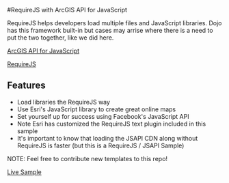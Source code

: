 #RequireJS with ArcGIS API for JavaScript

RequireJS helps developers load multiple files and JavaScript libraries.  Dojo has this framework built-in but cases may arrise where there is a need to put the two together, like we did here.

[ArcGIS API for JavaScript](https://developers.arcgis.com/javascript/)

[RequireJS](http://requirejs.org/)

## Features

* Load libraries the RequireJS way
* Use Esri's JavaScript library to create great online maps
* Set yourself up for success using Facebook's JavaScript API
* Note Esri has customized the RequireJS text plugin included in this sample
* It's important to know that loading the JSAPI CDN along without RequireJS is faster (but this is a RequireJS / JSAPI Sample)


NOTE: Feel free to contribute new templates to this repo!

[Live Sample](http://esri.github.io/developer-support/web-js/requirejs-with-jsapi/index.html)
